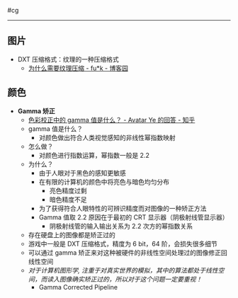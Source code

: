 #cg 

---

## 图片

- DXT 压缩格式：纹理的一种压缩格式
	- [为什么需要纹理压缩 - fu\*k - 博客园](https://www.cnblogs.com/fuckgiser/p/5497013.html)


## 颜色

- **Gamma 矫正**
	- [色彩校正中的 gamma 值是什么？ - Avatar Ye 的回答 - 知乎](https://www.zhihu.com/question/27467127/answer/37602200)
	- gamma 值是什么？
		- 对颜色做出符合人类视觉感知的非线性幂指数映射
	- 怎么做？
		- 对颜色进行指数运算，幂指数一般是 2.2
	- 为什么？
		- 由于人眼对于黑色的感知更敏感
		- 在有限的计算机的颜色中将亮色与暗色均匀分布
			- 亮色精度过剩
			- 暗色精度不足
		- 为了获得符合人眼特性的可辨识精度而对图像的一种矫正方法
		- Gamma 值取 2.2 原因在于最初的 CRT 显示器（阴极射线管显示器）
			- 阴极射线管的输入输出关系为 2.2 次方的幂指数关系
	- 存在硬盘上的图像都是矫正过的
	- 游戏中一般是 DXT 压缩格式，精度为 6 bit，64 阶，会损失很多细节
	- 可以通过 gamma 矫正来对这种被硬件的非线性空间处理过的图像修正回线性空间
	- *对于计算机图形学, 注重于对真实世界的模拟，其中的算法都处于线性空间，而读入图像确实矫正过的，所以对于这个问题一定要重视！*
		- Gamma Corrected Pipeline
